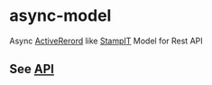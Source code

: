 # async-model
Async [ActiveRerord](https://bfanger.nl/angular-activerecord/api/#!/api/ActiveRecord) like [StampIT](https://github.com/stampit-org/stampit) Model for Rest API

## See [API](https://raw.githubusercontent.com/twhtanghk/async-model/master/docs/index.html)
